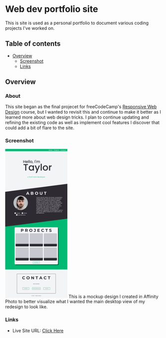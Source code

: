 # Web dev portfolio site

This is site is used as a personal portfolio to document various coding projects I've worked on.

## Table of contents

-   [Overview](#overview)
    -   [Screenshot](#screenshot)
    -   [Links](#links)

## Overview

### About

This site began as the final projecet for freeCodeCamp's [Responsive Web Design](https://www.freecodecamp.org/certification/TypicalT/responsive-web-design) course, but I wanted to revisit this and continue to make it better as I learned more about web design tricks. I plan to continue updating and refining the existing code as well as implement cool features I discover that could add a bit of flare to the site.

### Screenshot

<img src="./images/Website-Template.png" width="200">
This is a mockup design I created in Affinity Photo to better visualize what I wanted the main desktop view of my redesign to look like.

### Links

-   Live Site URL: [Click Here](https://imtypicalt.github.io/portfolio/)

